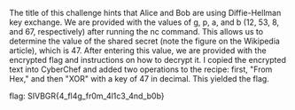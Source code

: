 The title of this challenge hints that Alice and Bob are using Diffie-Hellman key exchange. We are provided with the
values of g, p, a, and b (12, 53, 8, and 67, respectively) after running the nc command. This allows us to
determine the value of the shared secret (note the figure on the Wikipedia article), which is 47. After entering
this value, we are provided with the encrypted flag and instructions on how to decrypt it. I copied the encrypted
text into CyberChef and added two operations to the recipe: first, "From Hex," and then "XOR" with a key of 47 in decimal.
This yielded the flag.

flag: SIVBGR{4_fl4g_fr0m_4l1c3_4nd_b0b}

